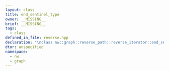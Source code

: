 ```yaml
---
layout: class
title: end_sentinel_type
owner: __MISSING__
brief: __MISSING__
tags:
  - class
defined_in_file: reverse.hpp
declaration: "\nclass nw::graph::reverse_path::reverse_iterator::end_sentinel_type;"
dtor: unspecified
namespace:
  - nw
  - graph
---
```


```{index}  end_sentinel_type
```


